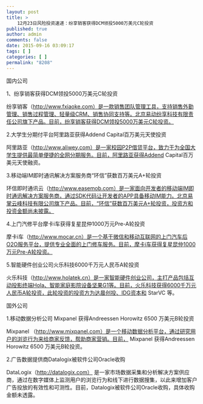 ```yaml
---
layout: post
title: >
    12月23日风险投资速递：纷享销客获得DCM领投5000万美元C轮投资
published: true
author: admin
comments: false
date: 2015-09-16 03:09:17
tags: [ ]
categories: [ ]
permalink: "8208"
---
```



国内公司

1、纷享销客获得DCM领投5000万美元C轮投资

纷享销客（http://www.fxiaoke.com）是一款销售团队管理工具，支持销售外勤管理、销售过程管理、轻量级CRM、销售协同支持等。北京易动纷享科技有限责任公司旗下产品。目前，纷享销客获得DCM领投5000万美元C轮投资。

2.大学生分期付平台阿里路亚获得Addend Capital百万美元天使投资

阿里路亚（http://www.aliwey.com）是一家校园P2P借贷平台，致力于为全国大学生提供最简单便捷的全网分期服务。目前，阿里路亚获得Addend Capital百万美元天使融资。

3.移动端IM即时通讯解决方案服务商“环信”获数百万美元A+轮投资

环信即时通讯云（http://www.easemob.com）是一家面向开发者的移动端IM即时通讯解决方案服务商，通过SDK代码让开发者的APP具备移动IM能力。北京易掌云峰科技有限公司旗下产品。目前，“环信”获数百万美元A+轮投资，投资方和投资金额尚未披露。

4.上门汽修平台摩卡i车获得复星昆仲1000万元Pre-A轮投资

摩卡i车（http://www.mocar.cn）是一个基于微信和移动互联网的上门汽车后O2O服务平台，提供专业全面的上门修车服务。目前，摩卡i车获得复星昆仲1000万元Pre-A轮投资。

5.智能硬件创业公司火乐科技6000千万元人民币A轮投资

火乐科技（http://www.holatek.cn）是一家智能硬件创业公司，主打产品包括互动投影终端Hola、智能家庭影院设备坚果G1等。目前，火乐科技获得6000千万元人民币A轮投资，此轮投资的投资方为达晨创投、IDG资本和 StarVC 等。

国外公司

1.移动数据分析公司 Mixpanel 获得Andreessen Horowitz 6500 万美元B轮投资

Mixpanel （http://www.mixpanel.com）是一个移动数据分析平台，通过研究用户的浏览行为来给商家反馈，帮助商家营销。目前， Mixpanel 获得Andreessen Horowitz 6500 万美元B轮投资。

2.广告数据提供商Datalogix被软件公司Oracle收购

DataLogix（http://datalogix.com） 是一家市场数据采集和分析解决方案供应商，通过在数字媒体上监测用户的浏览行为和线下进行数据搜集，以此来增加客户广告投放的有效性和可测性。目前，Datalogix被软件公司Oracle收购，具体收购金额未透露。